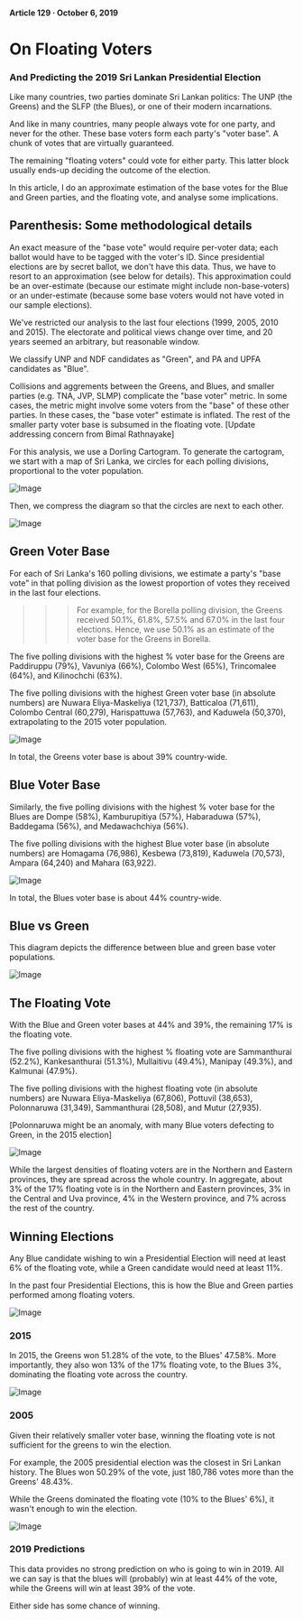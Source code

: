 #### Article 129 · October 6, 2019

# On Floating Voters

### And Predicting the 2019 Sri Lankan Presidential Election

Like many countries, two parties dominate Sri Lankan politics: The UNP (the Greens) and the SLFP (the Blues), or one of their modern incarnations.

And like in many countries, many people always vote for one party, and never for the other. These base voters form each party's "voter base". A chunk of votes that are virtually guaranteed.

The remaining "floating voters" could vote for either party. This latter block usually ends-up deciding the outcome of the election.

In this article, I do an approximate estimation of the base votes for the Blue and Green parties, and the floating vote, and analyse some implications.

## Parenthesis: Some methodological details

An exact measure of the "base vote" would require per-voter data; each ballot would have to be tagged with the voter's ID. Since presidential elections are by secret ballot, we don't have this data. Thus, we have to resort to an approximation (see below for details). This approximation could be an over-estimate (because our estimate might include non-base-voters) or an under-estimate (because some base voters would not have voted in our sample elections).

We've restricted our analysis to the last four elections (1999, 2005, 2010 and 2015). The electorate and political views change over time, and 20 years seemed an arbitrary, but reasonable window.

We classify UNP and NDF candidates as "Green", and PA and UPFA candidates as "Blue".

Collisions and aggrements between the Greens, and Blues, and smaller parties (e.g. TNA, JVP, SLMP) complicate the "base voter" metric. In some cases, the metric might involve some voters from the "base" of these other parties. In these cases, the "base voter" estimate is inflated. The rest of the smaller party voter base is subsumed in the floating vote. [Update addressing concern from Bimal Rathnayake]

For this analysis, we use a Dorling Cartogram. To generate the cartogram, we start with a map of Sri Lanka, we circles for each polling divisions, proportional to the voter population.

![Image](https://cdn-images-1.medium.com/max/800/1*Th3WkXPwEVpU_s5aQObsdA.png)

Then, we compress the diagram so that the circles are next to each other.

![Image](https://cdn-images-1.medium.com/max/800/1*LY-pyZKeyNoQFnQpuNANvA.png)

## Green Voter Base

For each of Sri Lanka's 160 polling divisions, we estimate a party's "base vote" in that polling division as the lowest proportion of votes they received in the last four elections.

>>> For example, for the Borella polling division, the Greens received 50.1%, 61.8%, 57.5% and 67.0% in the last four elections. Hence, we use 50.1% as an estimate of the voter base for the Greens in Borella.

The five polling divisions with the highest % voter base for the Greens are Paddiruppu (79%), Vavuniya (66%), Colombo West (65%), Trincomalee (64%), and Kilinochchi (63%).

The five polling divisions with the highest Green voter base (in absolute numbers) are Nuwara Eliya-Maskeliya (121,737), Batticaloa (71,611), Colombo Central (60,279), Harispattuwa (57,763), and Kaduwela (50,370), extrapolating to the 2015 voter population.

![Image](https://cdn-images-1.medium.com/max/800/1*IfNjFnxUwhaq6vKN3lw5Bw.png)

In total, the Greens voter base is about 39% country-wide.

## Blue Voter Base

Similarly, the five polling divisions with the highest % voter base for the Blues are Dompe (58%), Kamburupitiya (57%), Habaraduwa (57%), Baddegama (56%), and Medawachchiya (56%).

The five polling divisions with the highest Blue voter base (in absolute numbers) are Homagama (76,986), Kesbewa (73,819), Kaduwela (70,573), Ampara (64,240) and Mahara (63,922).

![Image](https://cdn-images-1.medium.com/max/800/1*77DAgOhBMt2BRkaOWVB2Og.png)

In total, the Blues voter base is about 44% country-wide.

## Blue vs Green

This diagram depicts the difference between blue and green base voter populations.

![Image](https://cdn-images-1.medium.com/max/800/1*-_381kJsJ9y7M09MYOrSjw.png)

## The Floating Vote

With the Blue and Green voter bases at 44% and 39%, the remaining 17% is the floating vote.

The five polling divisions with the highest % floating vote are Sammanthurai (52.2%), Kankesanthurai (51.3%), Mullaitivu (49.4%), Manipay (49.3%), and Kalmunai (47.9%).

The five polling divisions with the highest floating vote (in absolute numbers) are Nuwara Eliya-Maskeliya (67,806), Pottuvil (38,653), Polonnaruwa (31,349), Sammanthurai (28,508), and Mutur (27,935).

[Polonnaruwa might be an anomaly, with many Blue voters defecting to Green, in the 2015 election]

![Image](https://cdn-images-1.medium.com/max/800/1*CJ9hfgXupKFgxJuJsDAjBA.png)

While the largest densities of floating voters are in the Northern and Eastern provinces, they are spread across the whole country. In aggregate, about 3% of the 17% floating vote is in the Northern and Eastern provinces, 3% in the Central and Uva province, 4% in the Western province, and 7% across the rest of the country.

## Winning Elections

Any Blue candidate wishing to win a Presidential Election will need at least 6% of the floating vote, while a Green candidate would need at least 11%.

In the past four Presidential Elections, this is how the Blue and Green parties performed among floating voters.

![Image](https://cdn-images-1.medium.com/max/800/1*bKNLTBQqP50h6vXDMA5Anw.png)

### 2015

In 2015, the Greens won 51.28% of the vote, to the Blues' 47.58%. More importantly, they also won 13% of the 17% floating vote, to the Blues 3%, dominating the floating vote across the country.

![Image](https://cdn-images-1.medium.com/max/800/1*ortkEHiIZiahBBO3WEV4lQ.png)

### 2005

Given their relatively smaller voter base, winning the floating vote is not sufficient for the greens to win the election.

For example, the 2005 presidential election was the closest in Sri Lankan history. The Blues won 50.29% of the vote, just 180,786 votes more than the Greens' 48.43%.

While the Greens dominated the floating vote (10% to the Blues' 6%), it wasn't enough to win the election.

![Image](https://cdn-images-1.medium.com/max/800/1*bTiw10m7JaFB53yUTXWSWg.png)

### 2019 Predictions

This data provides no strong prediction on who is going to win in 2019. All we can say is that the blues will (probably) win at least 44% of the vote, while the Greens will win at least 39% of the vote.

Either side has some chance of winning.
